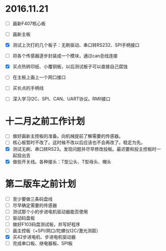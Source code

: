 # 2016.11.21
- [ ] 画新F407核心板
- [ ] 画新主板
- [x] 测试上次打的几个板子：无刷驱动、串口转RS232、SPI手柄接口
- [ ] 将各个传感器逐步封装成一个模块，通过can总线连接
- [x] 买点热转印纸、小覆铜板，以后测试板子可以直接自己腐蚀
- [ ] 在主板上画上一个网口接口
- [ ] 买长点的手柄线


- [ ] 深入学习I2C、SPI、CAN、UART协议。RMII接口


# 十二月之前工作计划
- [ ] 做好画新主控板的准备。向机械提前了解需要的传感器。
- [ ] 核心板暂时不改了。这时候不改以后应该也不会再改了。稳定为先。
- [x] 测试无刷、串口转RS23。发现问题并尽早修改投板。最迟要和投主控板时一起投出去
- [x] 做些开关线。各种接头：T型公头、T型母头、帽头

# 第二版车之前计划

- [ ] 至少要做三条码盘线
- [ ] 尽早确定需要的传感器
- [ ] 测试那个小的步进电机驱动器能否使用
- [ ] 驱动码盘板
- [ ] 做好F103码盘测试板，并写好程序
- [ ] 画主控板（+SPI/网口/陀螺仪I2C/激光测距）
- [x] 买42步进电机、步进电机驱动器
- [ ] 完成串口板、继电器板、SPI板

